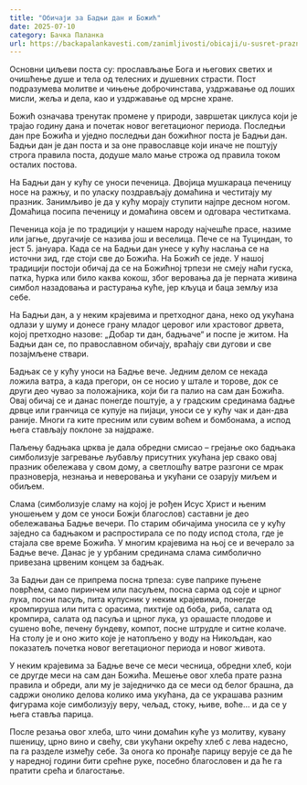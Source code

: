 ```yaml
---
title: "Обичаји за Бадњи дан и Божић"
date: 2025-07-10
category: Бачка Паланка
url: https://backapalankavesti.com/zanimljivosti/obicaji/u-susret-praznicima-pravoslavni-obicaji-za-badnji-dan-i-bozic445w/
---
```


Основни циљеви поста су: прослављање Бога и његових светих и очишћење душе и тела од телесних и душевних страсти. Пост подразумева молитве и чињење доброчинстава, уздржавање од лоших мисли, жеља и дела, као и уздржавање од мрсне хране.

Божић означава тренутак промене у природи, завршетак циклуса који је трајао годину дана и почетак новог вегетационог периода. Последњи дан пре Божића и уједно последњи дан божићног поста је Бадњи дан. Бадњи дан је дан поста и за оне православце који иначе не поштују строга правила поста, додуше мало мање строжа од правила током осталих постова.

На Бадњи дан у кућу се уноси печеница. Двојица мушкараца печеницу носе на ражњу, и по уласку поздрављају домаћина и честитају му празник. Занимљиво је да у кућу морају ступити најпре десном ногом. Домаћица посипа печеницу и домаћина овсем и одговара честиткама.

Печеница која је по традицији у нашем народу најчешће прасе, назиме или јагње, другачије се назива још и веселица. Пече се на Туциндан, то јест 5. јануара. Када се на Бадњи дан унесе у кућу наслања се на источни зид, где стоји све до Божића. На Божић се једе. У нашој традицији постоји обичај да се на Божићној трпези не смеју наћи гуска, патка, ћурка или било каква кокош, због веровања да је перната живина симбол назадовања и растурања куће, јер кљуца и баца земљу иза себе.

На Бадњи дан, а у неким крајевима и претходног дана, неко од укућана одлази у шуму и донесе грану младог церовог или храстовог дрвета, којој претходно назове: „Добар ти дан, бадњаче“ и поспе је житом. На Бадњи дан се, по православном обичају, враћају сви дугови и све позајмљене ствари.

Бадњак се у кућу уноси на Бадње вече. Једним делом се некада ложила ватра, а када прегори, он се носио у штале и торове, док се други део чувао за положајника, који би га палио на сам дан Божића. Овај обичај се и данас понегде поштује, а у градским срединама бадње дрвце или гранчица се купује на пијаци, уноси се у кућу чак и дан-два раније. Многи га ките пресним или сувим воћем и бомбонама, а испод њега стављају поклоне за најдраже.

Паљењу бадњака црква је дала обредни смисао – грејање око бадњака симболизује загревање љубављу присутних укућана јер свако овај празник обележава у свом дому, а светлошћу ватре разгони се мрак празноверја, незнања и неверовања и укућани се озарују миљем и обиљем.

Слама (симболизује сламу на којој је рођен Исус Христ и њеним уношењем у дом се уноси Божји благослов) саставни је део обележавања Бадње вечери. По старим обичајима уносила се у кућу заједно са бадњаком и распростирала се по поду испод стола, где је стајала све време Божића. У многим крајевима на њој се и вечерало за Бадње вече. Данас је у урбаним срединама слама симболично привезана црвеним концем за бадњак.

За Бадњи дан се припрема посна трпеза: суве паприке пуњене поврћем, само пиринчем или пасуљем, посна сарма од соје и црног лука, посни пасуљ, пита купусник у неким крајевима, понегде кромпируша или пита с орасима, пихтије од боба, риба, салата од кромпира, салата од пасуља и црног лука, уз орашасте плодове и сушено воће, печену бундеву, компот, посне штрудле и ситне колаче. На столу је и оно жито које је натопљено у воду на Никољдан, као показатељ почетка новог вегетационог периода и новог живота.

У неким крајевима за Бадње вече се меси чесница, обредни хлеб, који се другде меси на сам дан Божића. Мешење овог хлеба прате разна правила и обреди, али му је заједничко да се меси од белог брашна, да садржи онолико делова колико има укућана, да се украшава разним фигурама које симболизују веру, чељад, стоку, њиве, воће… и да се у њега ставља парица.

После резања овог хлеба, што чини домаћин куће уз молитву, кувану пшеницу, црно вино и свећу, сви укућани окрећу хлеб с лева надесно, па га разделе између себе. За онога ко пронађе парицу верује се да ће у наредној години бити срећне руке, посебно благословен и да ће га пратити срећа и благостање.
